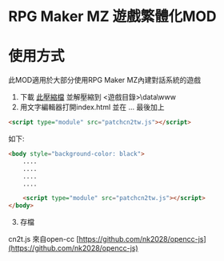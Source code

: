 # RPG Maker MZ 遊戲繁體化MOD

# 使用方式
此MOD適用於大部分使用RPG Maker MZ內建對話系統的遊戲

1. 下載 [此壓縮檔](/releases/latest/download/RPGMaker-MZ-CHS-2-CHT.zip) 並解壓縮到 <遊戲目錄>\data\www
2. 用文字編輯器打開index.html 並在<body> ... </body> 最後加上
```html
<script type="module" src="patchcn2tw.js"></script>
```
如下:

```html
<body style="background-color: black">
    ....
    ....
    ....
    ....

    <script type="module" src="patchcn2tw.js"></script>
</body>
```
3. 存檔


cn2t.js 來自open-cc
[https://github.com/nk2028/opencc-js](https://github.com/nk2028/opencc-js)

